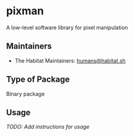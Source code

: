 # pixman

A low-level software library for pixel manipulation

## Maintainers

* The Habitat Maintainers: <humans@habitat.sh>

## Type of Package

Binary package

## Usage

*TODO: Add instructions for usage*
